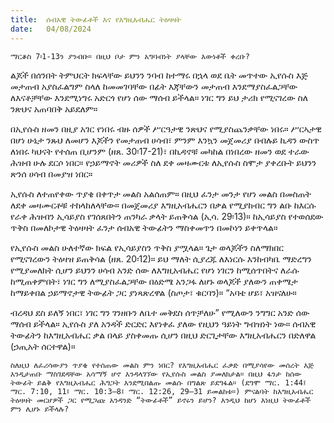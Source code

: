 ```yaml
---
title:  ሰብአዊ ትውፊቶች እና የእግዚአብሔር ትዕዛዛት
date:   04/08/2024
---
```


`ማርቆስ 7፡1-13ን ያንብቡ። በዚህ ቦታ ምን አግባብነት ያላቸው እውነቶች ቀረቡ?`

ልጆች በሰንበት ትምህርት ክፍላቸው ይህንን ንባብ ከተማሩ በኋላ ወደ ቤት መጥተው ኢየሱስ እጅ መታጠብ አያስፈልግም ስላለ ከመመገባቸው በፊት እጃቸውን መታጠብ እንደማያስፈልጋቸው ለእናቶቻቸው እንደሚነግሩ አድርጎ የሆነ ሰው ማሰብ ይችላል። ነገር ግን ይህ ታሪክ የሚናገረው ስለ ንጽህና አጠባበቅ አይደለም።

በኢየሱስ ዘመን በዚያ አገር የነበሩ ብዙ ሰዎች ሥርዓታዊ ንጽህና የሚያስጨንቃቸው ነበሩ። ሥርኣታዊ በሆነ ሁኔታ ንጹህ ለመሆን እጆችን የመታጠብ ሀሳብ፣ ምንም እንኳን መጀመሪያ በብሉይ ኪዳን ውስጥ ለነበሩ ካህናት የተሰጠ ቢሆንም (ዘጸ. 30፡17-21)፣ በኪዳኖቹ መካከል በነበረው ዘመን ወደ ተራው ሕዝብ ሁሉ ደርሶ ነበር። የኃይማኖት መሪዎች ስለ ደቀ መዛሙርቱ ለኢየሱስ ስሞታ ያቀረቡት ይህንን ጽንሰ ሀሳብ በመያዝ ነበር።

ኢየሱስ ለተጠየቀው ጥያቄ በቀጥታ መልስ አልሰጠም። በዚህ ፈንታ መንታ የሆነ መልስ በመስጠት ለደቀ መዛሙርቶቹ ተከላከለላቸው። በመጀመሪያ እግዚአብሔርን በቃል የሚያከብር ግን ልቡ ከእርሱ የራቀ ሕዝብን ኢሳይያስ የገሰጸበትን ጠንካራ ቃላት ይጠቅሳል (ኢሳ. 29፡13)። ከኢሳይያስ የተወሰደው ጥቅስ በመለኮታዊ ትዕዛዛት ፈንታ ሰብአዊ ትውፊትን ማስቀመጥን በመኮነን ይቀጥላል።

የኢየሱስ መልስ ሁለተኛው ክፍል የኢሳይያስን ጥቅስ ያሟላል። ጌታ ወላጆችን ስለማክበር የሚናገረውን ትዕዛዝ ይጠቅሳል (ዘጸ. 20፡12)። ይህ ማለት ሲያረጁ ለእነርሱ እንከብካቤ ማድረግን የሚያመለክት ሲሆን ይህንን ሀሳብ አንድ ሰው ለእግዚአብሔር የሆነ ነገርን ከሚሰጥበትና ለራሱ ከሚጠቀምበት፣ ነገር ግን ለሚያስፈልጋቸው በዕድሜ አንጋፋ ለሆኑ ወላጆች ያለውን ጠቀሜታ ከማይቀበል ኃይማኖታዊ ትውፊት ጋር ያነጻጽረዋል (ስጦታ፣ ቁርባን)። “አባቴ ሆይ፣ አዝናለሁ።

ብረዳህ ደስ ይለኝ ነበር፣ ነገር ግን ገንዘቡን ለቤተ መቅደስ ሰጥቻለሁ” የሚለውን ንግግር አንድ ሰው ማሰብ ይችላል። ኢየሱስ ያለ አንዳች ድርድር እየነቀፈ ያለው የዚህን ዓይነት ግብዝነት ነው። ሰብአዊ ትውፊትን ከእግዚአብሔር ቃል በላይ ያስቀመጡ ሲሆን በዚህ ድርጊታቸው እግዚአብሔርን በድለዋል (ኃጢአት ሰርተዋል)።

`ስለዚህ ለፈሪሳውያን ጥያቄ የተሰጠው መልስ ምን ነበር? የእግዚአብሔር ፈቃድ በሚያሳየው መሰረት እጅ እንዲታጠቡ ማስገደዳቸው አሳማኝ ሆኖ እንዳላገኘው የኢየሱስ መልስ ያመለክታል። በዚህ ፋንታ ከሰው ትውፊት ይልቅ የእግዚአብሔር ሕግጋት እንደሚበልጡ መልሱ በግልጽ ይደግፋል። (ደግሞ ማር. 1:44፤ ማር. 7:10, 11፤ ማር. 10:3–8፤ ማር. 12:26, 29–31 ይመልከቱ።) ምናልባት ከእግዚአብሔር ትዕዛዛት መርሆዎች ጋር የሚጋጩ አንዳንድ “ትውፊቶች” ይኖሩን ይሆን? እንዲህ ከሆነ እነዚህ ትውፊቶች ምን ሊሆኑ ይችላሉ?`
